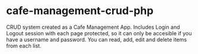 # cafe-management-crud-php

CRUD system created as a Cafe Management App. Includes Login and Logout session with each page protected, so it can only be accesible if you have a username and password. You can read, add, edit and delete items from each list.
